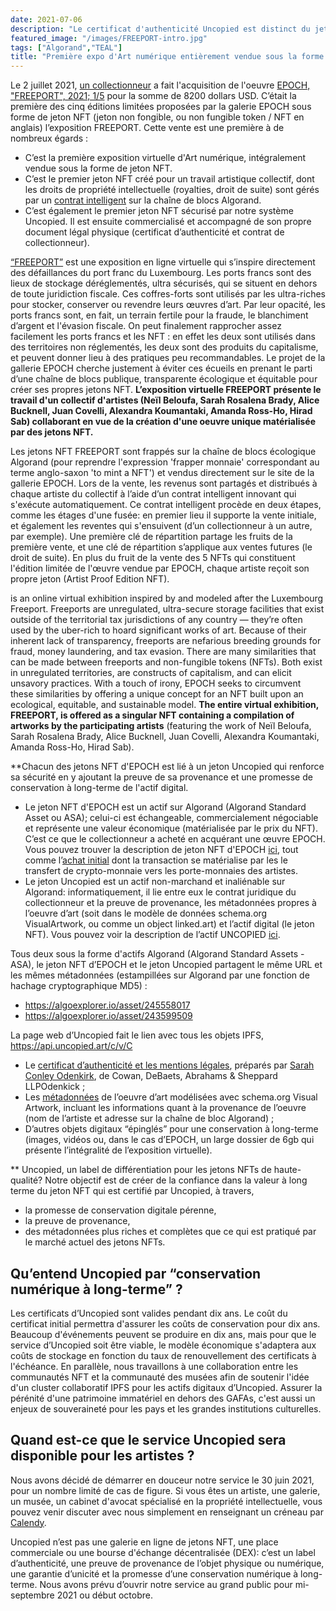 ```yaml
---
date: 2021-07-06
description: "Le certificat d'authenticité Uncopied est distinct du jeton NFT commercialisé, garantie la provenance et assure une conservation numérique pérenne."
featured_image: "/images/FREEPORT-intro.jpg"
tags: ["Algorand","TEAL"]
title: "Première expo d'Art numérique entièrement vendue sous la forme d'un jeton NFT"
---
```


Le 2 juillet 2021, [un collectionneur](https://twitter.com/DG__tw/status/1410970894135181315) a fait l'acquisition de l'oeuvre [EPOCH, "FREEPORT", 2021; 1/5](https://algoexplorer.io/asset/245558017) pour la somme de 8200 dollars USD. C’était la première des cinq éditions limitées proposées par la galerie EPOCH sous forme de jeton NFT (jeton non fongible, ou non fungible token / NFT en anglais) l’exposition FREEPORT.
Cette vente est une première à de nombreux égards :
- C’est la première exposition virtuelle d'Art numérique, intégralement vendue sous la forme de jeton NFT.
- C’est le premier jeton NFT créé pour un travail artistique collectif, dont les droits de propriété intellectuelle (royalties, droit de suite) sont gérés par un [contrat intelligent](/fr/blog/a-teal-smart-contract-to-manage-artistic-royalties-on-algorand/) sur la chaîne de blocs Algorand.
- C’est également le premier jeton NFT sécurisé par notre système Uncopied. Il est ensuite commercialisé et accompagné de son propre document légal physique (certificat d’authenticité et contrat de collectionneur).

[“FREEPORT”](https://epoch.gallery/Freeport/) est une exposition en ligne virtuelle qui s’inspire directement des défaillances du port franc du Luxembourg. Les ports francs sont des lieux de stockage déréglementés, ultra sécurisés, qui se situent en dehors de toute juridiction fiscale. Ces coffres-forts sont utilisés par les ultra-riches pour stocker, conserver ou revendre leurs œuvres d’art. Par leur opacité, les ports francs sont, en fait, un terrain fertile pour la fraude, le blanchiment d’argent et l'évasion fiscale. On peut finalement rapprocher assez facilement les ports francs et les NFT : en effet les deux sont utilisés dans des territoires non réglementés, les deux sont des produits du capitalisme, et peuvent donner lieu à des pratiques peu recommandables. Le projet de la gallerie EPOCH cherche justement à éviter ces écueils en prenant le parti d’une chaîne de blocs publique, transparente écologique et équitable pour créer ses propres jetons NFT. **L’exposition virtuelle FREEPORT présente le travail d'un collectif d'artistes (Neïl Beloufa, Sarah Rosalena Brady, Alice Bucknell, Juan Covelli, Alexandra Koumantaki, Amanda Ross-Ho, Hirad Sab) collaborant en vue de la création d'une oeuvre unique matérialisée par des jetons NFT.**

Les jetons NFT FREEPORT sont frappés sur la chaîne de blocs écologique Algorand (pour reprendre l'expression 'frapper monnaie' correspondant au terme anglo-saxon 'to mint a NFT') et vendus directement sur le site de la gallerie EPOCH. Lors de la vente, les revenus sont partagés et distribués à chaque artiste du collectif à l’aide d’un contrat intelligent innovant qui s'exécute automatiquement. Ce contrat intelligent procède en deux étapes, comme les étages d'une fusée: en premier lieu il supporte la vente initiale, et également les reventes qui s'ensuivent (d’un collectionneur à un autre, par exemple). Une première clé de répartition partage les fruits de la première vente, et une clé de répartition s’applique aux ventes futures (le droit de suite). En plus du fruit de la vente des 5 NFTs qui constituent l'édition limitée de l'œuvre vendue par EPOCH, chaque artiste reçoit son propre jeton (Artist Proof Edition NFT).

is an online virtual exhibition inspired by and modeled after the Luxembourg Freeport. Freeports are unregulated, ultra-secure storage facilities that exist outside of the territorial tax jurisdictions of any country — they’re often used by the uber-rich to hoard significant works of art. Because of their inherent lack of transparency, freeports are nefarious breeding grounds for fraud, money laundering, and tax evasion. There are many similarities that can be made between freeports and non-fungible tokens (NFTs). Both exist in unregulated territories, are constructs of capitalism, and can elicit unsavory practices. With a touch of irony, EPOCH seeks to circumvent these similarities by offering a unique concept for an NFT built upon an ecological, equitable, and sustainable model. **The entire virtual exhibition, FREEPORT, is offered as a singular NFT containing a compilation of artworks by the participating artists** (featuring the work of Neïl Beloufa, Sarah Rosalena Brady, Alice Bucknell, Juan Covelli, Alexandra Koumantaki, Amanda Ross-Ho, Hirad Sab).


**Chacun des jetons NFT d'EPOCH est lié à un jeton Uncopied qui renforce sa sécurité en y ajoutant la preuve de sa provenance et une promesse de conservation à long-terme de l'actif digital.
* Le jeton NFT d'EPOCH est un actif sur Algorand (Algorand Standard Asset ou ASA); celui-ci est échangeable, commercialement négociable et représente une valeur économique (matérialisée par le prix du NFT). C’est ce que le collectionneur a acheté en acquérant une œuvre EPOCH. Vous pouvez trouver la description de jeton NFT d'EPOCH [ici](https://algoexplorer.io/asset/245558017), tout comme l’[achat initial](https://algoexplorer.io/tx/group/7lOyw4KLOweaarpD6lOeYiN1pVrB6b7Ak%2B5XYijRwL0%3D) dont la transaction se matérialise par les le transfert de crypto-monnaie vers les porte-monnaies des artistes.
* Le jeton Uncopied est un actif non-marchand et inaliénable sur Algorand: informatiquement, il lie entre eux le contrat juridique du collectionneur et la preuve de provenance, les métadonnées propres à l’oeuvre d’art (soit dans le modèle de données schema.org VisualArtwork, ou comme un object linked.art) et l’actif digital (le jeton NFT). Vous pouvez voir la description de l’actif UNCOPIED [ici](http://localhost:1313/fr/blog/first-entire-virtual-art-exhibition-digitized-as-a-nft/).


Tous deux sous la forme d'actifs Algorand (Algorand Standard Assets - ASA), le jeton NFT d’EPOCH et le jeton Uncopied partagent le même URL et les mêmes métadonnées (estampillées sur Algorand par une fonction de hachage cryptographique MD5) :
* https://algoexplorer.io/asset/245558017
* https://algoexplorer.io/asset/243599509

La page web d’Uncopied fait le lien avec tous les objets IPFS,
https://api.uncopied.art/c/v/C

- Le [certificat d’authenticité et les mentions légales](https://ipfs.io/ipfs/QmaJVvca8gkfWd1opMe2TzYwM8jaVfVWnZRYamMzBnukmW), préparés par [Sarah Conley Odenkirk](https://www.linkedin.com/feed/update/urn:li:activity:6816796740918878208/), de Cowan, DeBaets, Abrahams & Sheppard LLPOdenkick ;
- Les [métadonnées](http://ipfs.io/ipfs/QmUw4FvanYtyEDRsXH65BkkJmzyHETmsPLZQaHsfExA1Co) de l’oeuvre d’art modélisées avec schema.org Visual Artwork, incluant les informations quant à la provenance de l’oeuvre (nom de l’artiste et adresse sur la chaîne de bloc Algorand) ;
- D’autres objets digitaux “épinglés” pour une conservation à long-terme (images, vidéos ou, dans le cas d’EPOCH, un large dossier de 6gb qui présente l’intégralité de l’exposition virtuelle).

** Uncopied, un label de différentiation pour les jetons NFTs de haute-qualité? 
Notre objectif est de créer de la confiance dans la valeur à long terme du jeton NFT qui est certifié par Uncopied, à travers, 
- la promesse de conservation digitale pérenne,
- la preuve de provenance,
- des métadonnées plus riches et complètes que ce qui est pratiqué par le marché actuel des jetons NFTs.


## Qu’entend Uncopied par “conservation numérique à long-terme” ?
Les certificats d’Uncopied sont valides pendant dix ans. Le coût du certificat initial permettra d'assurer les coûts de conservation pour dix ans. Beaucoup d'événements peuvent se produire en dix ans, mais pour que le service d’Uncopied soit être viable, le modèle économique s'adaptera aux coûts de stockage en fonction du taux de renouvellement des certificats à l'échéance. En parallèle, nous travaillons à une collaboration entre les communautés NFT et la communauté des musées afin de soutenir l'idée d'un cluster collaboratif IPFS pour les actifs digitaux d’Uncopied. Assurer la pérénité d'une patrimoine immatériel en dehors des GAFAs, c'est aussi un enjeux de souveraineté pour les pays et les grandes institutions culturelles. 

## Quand est-ce que le service Uncopied sera disponible pour les artistes ?

Nous avons décidé de démarrer en douceur notre service le 30 juin 2021, pour un nombre limité de cas de figure. Si vous êtes un artiste, une galerie, un musée, un cabinet d'avocat spécialisé en la propriété intellectuelle, vous pouvez venir discuter avec nous simplement en renseignant un créneau par [Calendy](/contact/). 

Uncopied n’est pas une galerie en ligne de jetons NFT, une place commerciale ou une bourse d'échange décentralisée (DEX): c’est un label d’authenticité, une preuve de provenance de l’objet physique ou numérique, une garantie d’unicité et la promesse d’une conservation numérique à long-terme. Nous avons prévu d’ouvrir notre service au grand public pour mi-septembre 2021 ou début octobre.

